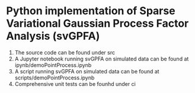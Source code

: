 # Python implementation of Sparse Variational Gaussian Process Factor Analysis (svGPFA)

1. The source code can be found under src
2. A Jupyter notebook running svGPFA on simulated data can be found at ipynb/demoPointProcess.ipynb
2. A script running svGPFA on simulated data can be found at scripts/demoPointProcess.ipynb
3. Comprehensive unit tests can be founhd under ci
